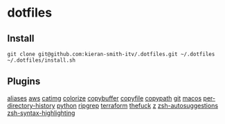 # dotfiles

## Install

    git clone git@github.com:kieran-smith-itv/.dotfiles.git ~/.dotfiles
    ~/.dotfiles/install.sh

## Plugins
[]()
[aliases](https://github.com/ohmyzsh/ohmyzsh/tree/master/plugins/aliases)
[aws](https://github.com/ohmyzsh/ohmyzsh/tree/master/plugins/aws)
[catimg](https://github.com/ohmyzsh/ohmyzsh/tree/master/plugins/catimg)
[colorize](https://github.com/ohmyzsh/ohmyzsh/tree/master/plugins/colorize)
[copybuffer](https://github.com/ohmyzsh/ohmyzsh/tree/master/plugins/copybuffer)
[copyfile](https://github.com/ohmyzsh/ohmyzsh/tree/master/plugins/copyfile)
[copypath](https://github.com/ohmyzsh/ohmyzsh/tree/master/plugins/copypath)
[git](https://github.com/ohmyzsh/ohmyzsh/tree/master/plugins/git)
[macos](https://github.com/ohmyzsh/ohmyzsh/tree/master/plugins/macos)
[per-directory-history](https://github.com/ohmyzsh/ohmyzsh/tree/master/plugins/per-directory-history)
[python](https://github.com/ohmyzsh/ohmyzsh/tree/master/plugins/python)
[ripgrep](https://github.com/ohmyzsh/ohmyzsh/tree/master/plugins/ripgrep)
[terraform](https://github.com/ohmyzsh/ohmyzsh/tree/master/plugins/terraform)
[thefuck](https://github.com/ohmyzsh/ohmyzsh/tree/master/plugins/thefuck)
[z](https://github.com/ohmyzsh/ohmyzsh/tree/master/plugins/z)
[zsh-autosuggestions](https://github.com/ohmyzsh/ohmyzsh/tree/master/plugins/zsh-autosuggestions)
[zsh-syntax-highlighting](https://github.com/ohmyzsh/ohmyzsh/tree/master/plugins/zsh-syntax-highlighting)
